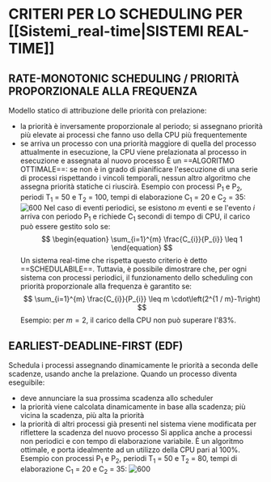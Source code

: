 # CRITERI PER LO SCHEDULING PER [[Sistemi_real-time|SISTEMI REAL-TIME]]
## RATE-MONOTONIC SCHEDULING / PRIORITÀ PROPORZIONALE ALLA FREQUENZA
Modello statico di attribuzione delle priorità con prelazione:
- la priorità è inversamente proporzionale al periodo; si assegnano priorità più elevate ai processi che fanno uso della CPU più frequentemente
- se arriva un processo con una priorità maggiore di quella del processo attualmente in esecuzione, la CPU viene prelazionata al processo in esecuzione e assegnata al nuovo processo
È un ==ALGORITMO OTTIMALE==: se non è in grado di pianificare l'esecuzione di una serie di processi rispettando i vincoli temporali, nessun altro algoritmo che assegna priorità statiche ci riuscirà.
Esempio con processi $\text{P}_{1}$ e $\text{P}_{2}$, periodi $\text{T}_{1}$ = 50 e $\text{T}_{2}$ = 100, tempi di elaborazione $\text{C}_{1}$ = 20 e $\text{C}_{2}$ = 35:
![600](rms.png)
Nel caso di eventi periodici, se esistono $m$ eventi e se l'evento $i$ arriva con periodo $\text{P}_{1}$ e richiede $\text{C}_{1}$ secondi di tempo di CPU, il carico può essere gestito solo se:
$$
\begin{equation}
\sum_{i=1}^{m} \frac{C_{i}}{P_{i}} \leq 1
\end{equation}
$$
Un sistema real-time che rispetta questo criterio è detto ==SCHEDULABILE==.
Tuttavia, è possibile dimostrare che, per ogni sistema con processi periodici, il funzionamento dello scheduling con priorità proporzionale alla frequenza è garantito se:
$$
\sum_{i=1}^{m} \frac{C_{i}}{P_{i}} \leq m \cdot\left(2^{1 / m}-1\right)
$$
Esempio: per $m=2$, il carico della CPU non può superare I'83%.

## EARLIEST-DEADLINE-FIRST (EDF)
Schedula i processi assegnando dinamicamente le priorità a seconda delle scadenze, usando anche la prelazione.
Quando un processo diventa eseguibile:
- deve annunciare la sua prossima scadenza allo scheduler
- la priorità viene calcolata dinamicamente in base alla scadenza; più vicina la scadenza, più alta la priorità
- la priorità di altri processi già presenti nel sistema viene modificata per riflettere la scadenza del nuovo processo
Si applica anche a processi non periodici e con tempo di elaborazione variabile.
È un algoritmo ottimale, e porta idealmente ad un utilizzo della CPU pari al 100%.
Esempio con processi $\text{P}_{1}$ e $\text{P}_{2}$, periodi $\text{T}_{1}$ = 50 e $\text{T}_{2}$ = 80, tempi di elaborazione $\text{C}_{1}$ = 20 e $\text{C}_{2}$ = 35:
![600](edf.png)